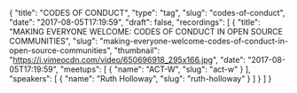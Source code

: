 {
  "title": "CODES OF CONDUCT",
  "type": "tag",
  "slug": "codes-of-conduct",
  "date": "2017-08-05T17:19:59",
  "draft": false,
  "recordings": [
    {
      "title": "MAKING EVERYONE WELCOME: CODES OF CONDUCT IN OPEN SOURCE COMMUNITIES",
      "slug": "making-everyone-welcome-codes-of-conduct-in-open-source-communities",
      "thumbnail": "https://i.vimeocdn.com/video/650696918_295x166.jpg",
      "date": "2017-08-05T17:19:59",
      "meetups": [
        {
          "name": "ACT-W",
          "slug": "act-w"
        }
      ],
      "speakers": [
        {
          "name": "Ruth Holloway",
          "slug": "ruth-holloway"
        }
      ]
    }
  ]
}